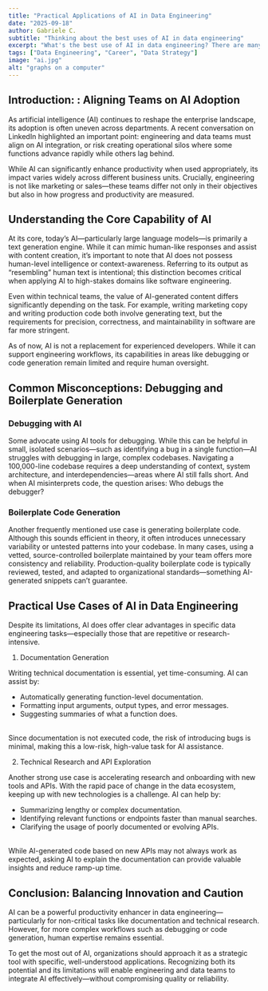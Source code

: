 ```yaml
---
title: "Practical Applications of AI in Data Engineering"
date: "2025-09-18"
author: Gabriele C.
subtitle: "Thinking about the best uses of AI in data engineering"
excerpt: "What's the best use of AI in data engineering? There are many opinions out there concerning the best ways to leverage AI."
tags: ["Data Engineering", "Career", "Data Strategy"]
image: "ai.jpg"
alt: "graphs on a computer"
---
```


## Introduction: : Aligning Teams on AI Adoption

As artificial intelligence (AI) continues to reshape the enterprise landscape, its adoption is often uneven across departments. A recent conversation on LinkedIn highlighted an important point: engineering and data teams must align on AI integration, or risk creating operational silos where some functions advance rapidly while others lag behind.

While AI can significantly enhance productivity when used appropriately, its impact varies widely across different business units. Crucially, engineering is not like marketing or sales—these teams differ not only in their objectives but also in how progress and productivity are measured.

## Understanding the Core Capability of AI

At its core, today’s AI—particularly large language models—is primarily a text generation engine. While it can mimic human-like responses and assist with content creation, it’s important to note that AI does not possess human-level intelligence or context-awareness. Referring to its output as “resembling” human text is intentional; this distinction becomes critical when applying AI to high-stakes domains like software engineering.

Even within technical teams, the value of AI-generated content differs significantly depending on the task. For example, writing marketing copy and writing production code both involve generating text, but the requirements for precision, correctness, and maintainability in software are far more stringent.

As of now, AI is not a replacement for experienced developers. While it can support engineering workflows, its capabilities in areas like debugging or code generation remain limited and require human oversight.

## Common Misconceptions: Debugging and Boilerplate Generation

### Debugging with AI

Some advocate using AI tools for debugging. While this can be helpful in small, isolated scenarios—such as identifying a bug in a single function—AI struggles with debugging in large, complex codebases. Navigating a 100,000-line codebase requires a deep understanding of context, system architecture, and interdependencies—areas where AI still falls short. And when AI misinterprets code, the question arises: Who debugs the debugger?

### Boilerplate Code Generation

Another frequently mentioned use case is generating boilerplate code. Although this sounds efficient in theory, it often introduces unnecessary variability or untested patterns into your codebase. In many cases, using a vetted, source-controlled boilerplate maintained by your team offers more consistency and reliability. Production-quality boilerplate code is typically reviewed, tested, and adapted to organizational standards—something AI-generated snippets can’t guarantee.

## Practical Use Cases of AI in Data Engineering

Despite its limitations, AI does offer clear advantages in specific data engineering tasks—especially those that are repetitive or research-intensive.

1. Documentation Generation

Writing technical documentation is essential, yet time-consuming. AI can assist by:

- Automatically generating function-level documentation.
- Formatting input arguments, output types, and error messages.
- Suggesting summaries of what a function does.

<br/> 
Since documentation is not executed code, the risk of introducing bugs is minimal, making this a low-risk, high-value task for AI assistance.

2. Technical Research and API Exploration

Another strong use case is accelerating research and onboarding with new tools and APIs. With the rapid pace of change in the data ecosystem, keeping up with new technologies is a challenge. AI can help by:

- Summarizing lengthy or complex documentation.
- Identifying relevant functions or endpoints faster than manual searches.
- Clarifying the usage of poorly documented or evolving APIs.

<br/> 
While AI-generated code based on new APIs may not always work as expected, asking AI to explain the documentation can provide valuable insights and reduce ramp-up time.

## Conclusion: Balancing Innovation and Caution

AI can be a powerful productivity enhancer in data engineering—particularly for non-critical tasks like documentation and technical research. However, for more complex workflows such as debugging or code generation, human expertise remains essential.

To get the most out of AI, organizations should approach it as a strategic tool with specific, well-understood applications. Recognizing both its potential and its limitations will enable engineering and data teams to integrate AI effectively—without compromising quality or reliability.

